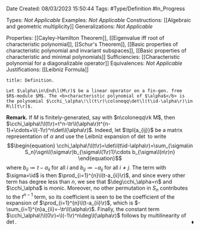 <div class="topSpace"></div>

Date Created: 08/03/2023 15:50:44
Tags: #Type/Definition #In_Progress

Types: <i>Not Applicable</i>
Examples: <i>Not Applicable</i>
Constructions: [[Algebraic and geometric multiplicity]]
Generalizations: <i>Not Applicable</i>

Properties: [[Cayley-Hamilton Theorem]], [[Eigenvalue iff root of characteristic polynomial]], [[Schur's Theorem]], [[Basic properties of characteristic polynomial and invariant subspaces]], [[Basic properties of characteristic and minimal polynomials]]
Sufficiencies: [[Characteristic polynomial for a diagonalizable operator]]
Equivalences: <i>Not Applicable</i>
Justifications: [[Leibniz Formula]]

``` ad-Definition
title: Definition.

Let $\alpha\in\End\l(M\r)$ be a linear operator on a fin-gen. free $R$-module $M$. The <b>characteristic polynomial of $\alpha$</b> is the polynomial $\cchi_\alpha\!\l(t\r)\coloneqq\det\l(t\id-\alpha\r)\in R\l[t\r]$.

```

<b>Remark.</b> If $M$ is finitely-generated, say with $n\coloneqq\rk M$, then $\cchi_\alpha\!\l(t\r)=t^n-\tr\l(\alpha\r)t^{n-1}+\cdots+\l(-1\r)^n\det\l(\alpha\r)$. Indeed, let $\tpl{a_{ij}}$ be a matrix representation of $\alpha$ and use the Leibniz expansion of $\det$ to write
$$\begin{equation}
    \cchi_\alpha\!\l(t\r)=\det\l(t\id-\alpha\r)=\sum_{\sigma\in S_n}\sgn\l(\sigma\r)b_{\sigma\l(1\r)1}\cdots b_{\sigma\l(n\r)n}
\end{equation}$$
where $b_{ii}\coloneqq t-a_{ii}$ for all $i$ and $b_{ij}\coloneqq-a_{ij}$ for all $i\neq j$. The term with $\sigma=\id$ is then $\prod_{i=1}^{n}\l(t-a_{ii}\r)$, and since every other term has degree less than $n$, we see that $\deg\cchi_\alpha=n$ and $\cchi_\alpha$ is monic. Moreover, no other permutation in $S_n$ contributes to the $t^{n-1}$ term, so its coefficient is seen to be the coefficient of the expansion of $\prod_{i=1}^{n}\l(t-a_{ii}\r)$, which is $-\sum_{i=1}^{n}a_{ii}=-\tr\l(\alpha\r)$. Finally, the constant term $\cchi_\alpha\!\l(0\r)=\l(-1\r)^n\deg\l(\alpha\r)$ follows by multilinearity of $\det$.<span style="float:right;">$\blacklozenge$</span>
